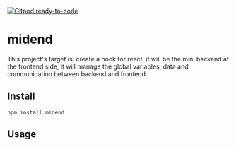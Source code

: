 [![Gitpod ready-to-code](https://img.shields.io/badge/Gitpod-ready--to--code-blue?logo=gitpod)](https://gitpod.io/#https://github.com/huangjien/midend)

# midend
This project's target is: create a hook for react, it will be the mini backend at the frontend side, it will manage the global variables, data and communication between backend and frontend.

## Install
``` npm install midend ```

## Usage
